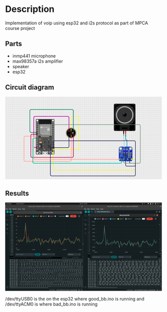 # Description 
Implementation of voip using esp32 and i2s protocol as part of MPCA course project

## Parts
- inmp441 microphone
- max98357a i2s amplifier
- speaker
- esp32

## Circuit diagram
![](./images/circuit.jpeg)

## Results
![](./images/voip_signal.jpeg)

/dev/ttyUSB0 is the on the esp32 where good_bb.ino is running and /dev/ttyACM0 is where bad_bb.ino is running

